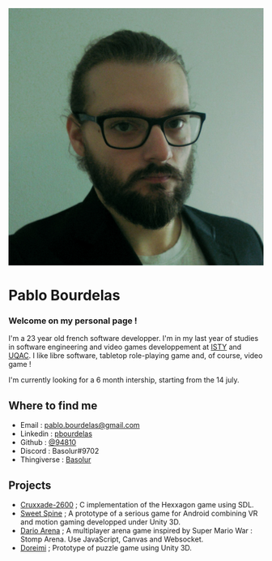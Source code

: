 ![Visage](./src/Profil.jpg)

# Pablo Bourdelas

### Welcome on my personal page !

I'm a 23 year old french software developper. 
I'm in my last year of studies in software engineering and video games developpement at [ISTY](http://www.isty.uvsq.fr) and [UQAC](http://www.uqac.ca).
I like libre software, tabletop role-playing game and, of course, video game ! 

I'm currently looking for a 6 month intership, starting from the 14 july.

## Where to find me

* Email : <a href="mailto:pablo.bourdelas@gmail.com">pablo.bourdelas@gmail.com</a> 
* Linkedin : [pbourdelas](https://www.linkedin.com/in/pbourdelas/)
* Github : [@94810](https://github.com/94810)
* Discord : Basolur#9702
* Thingiverse : [Basolur](https://www.thingiverse.com/basolur/designs)

## Projects

* [Cruxxade-2600](https://github.com/94810/cruxxade-2600) ; C implementation of the Hexxagon game using SDL.
* [Sweet Spine](project/sweetspine.html) ; A prototype of a serious game for Android combining VR and motion gaming developped under Unity 3D.
* [Dario Arena](https://dario-arena.herokuapp.com/home) ; A multiplayer arena game inspired by Super Mario War : Stomp Arena. Use JavaScript, Canvas and Websocket.
* [Doreimi](project/doreimi.html) ; Prototype of puzzle game using Unity 3D.

